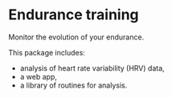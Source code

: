 # Endurance training

Monitor the evolution of your endurance.

This package includes:

- analysis of heart rate variability (HRV) data,
- a web app,
- a library of routines for analysis.
